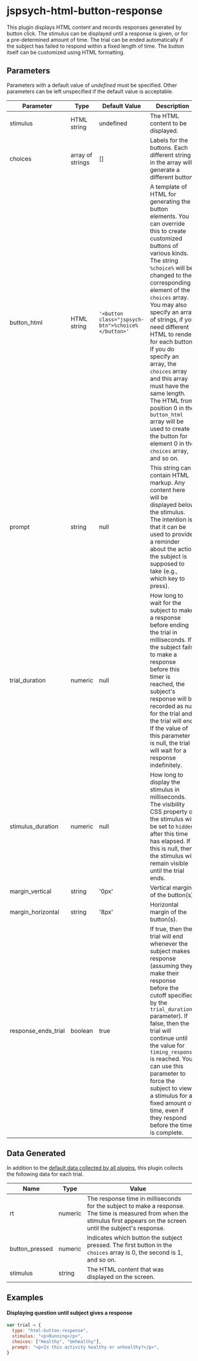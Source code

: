 # jspsych-html-button-response

This plugin displays HTML content and records responses generated by button click. The stimulus can be displayed until a response is given, or for a pre-determined amount of time. The trial can be ended automatically if the subject has failed to respond within a fixed length of time. The button itself can be customized using HTML formatting.

## Parameters

Parameters with a default value of _undefined_ must be specified.
Other parameters can be left unspecified if the default value is acceptable.

| Parameter           | Type             | Default Value                                     | Description                                                                                                                                                                                                                                                                                                                                                                                                                                                                                                                                             |
| ------------------- | ---------------- | ------------------------------------------------- | ------------------------------------------------------------------------------------------------------------------------------------------------------------------------------------------------------------------------------------------------------------------------------------------------------------------------------------------------------------------------------------------------------------------------------------------------------------------------------------------------------------------------------------------------------- |
| stimulus            | HTML string      | undefined                                         | The HTML content to be displayed.                                                                                                                                                                                                                                                                                                                                                                                                                                                                                                                       |
| choices             | array of strings | []                                                | Labels for the buttons. Each different string in the array will generate a different button.                                                                                                                                                                                                                                                                                                                                                                                                                                                            |
| button_html         | HTML string      | `'<button class="jspsych-btn">%choice%</button>'` | A template of HTML for generating the button elements. You can override this to create customized buttons of various kinds. The string `%choice%` will be changed to the corresponding element of the `choices` array. You may also specify an array of strings, if you need different HTML to render for each button. If you do specify an array, the `choices` array and this array must have the same length. The HTML from position 0 in the `button_html` array will be used to create the button for element 0 in the `choices` array, and so on. |
| prompt              | string           | null                                              | This string can contain HTML markup. Any content here will be displayed below the stimulus. The intention is that it can be used to provide a reminder about the action the subject is supposed to take (e.g., which key to press).                                                                                                                                                                                                                                                                                                                     |
| trial_duration      | numeric          | null                                              | How long to wait for the subject to make a response before ending the trial in milliseconds. If the subject fails to make a response before this timer is reached, the subject's response will be recorded as null for the trial and the trial will end. If the value of this parameter is null, the trial will wait for a response indefinitely.                                                                                                                                                                                                       |
| stimulus_duration   | numeric          | null                                              | How long to display the stimulus in milliseconds. The visibility CSS property of the stimulus will be set to `hidden` after this time has elapsed. If this is null, then the stimulus will remain visible until the trial ends.                                                                                                                                                                                                                                                                                                                         |
| margin_vertical     | string           | '0px'                                             | Vertical margin of the button(s).                                                                                                                                                                                                                                                                                                                                                                                                                                                                                                                       |
| margin_horizontal   | string           | '8px'                                             | Horizontal margin of the button(s).                                                                                                                                                                                                                                                                                                                                                                                                                                                                                                                     |
| response_ends_trial | boolean          | true                                              | If true, then the trial will end whenever the subject makes a response (assuming they make their response before the cutoff specified by the `trial_duration` parameter). If false, then the trial will continue until the value for `timing_response` is reached. You can use this parameter to force the subject to view a stimulus for a fixed amount of time, even if they respond before the time is complete.                                                                                                                                     |

## Data Generated

In addition to the [default data collected by all plugins](overview#datacollectedbyplugins), this plugin collects the following data for each trial.

| Name           | Type    | Value                                                                                                                                                                       |
| -------------- | ------- | --------------------------------------------------------------------------------------------------------------------------------------------------------------------------- |
| rt             | numeric | The response time in milliseconds for the subject to make a response. The time is measured from when the stimulus first appears on the screen until the subject's response. |
| button_pressed | numeric | Indicates which button the subject pressed. The first button in the `choices` array is 0, the second is 1, and so on.                                                       |
| stimulus       | string  | The HTML content that was displayed on the screen.                                                                                                                          |

## Examples

#### Displaying question until subject gives a response

```javascript
var trial = {
  type: "html-button-response",
  stimulus: "<p>Running</p>",
  choices: ["Healthy", "Unhealthy"],
  prompt: "<p>Is this activity healthy or unhealthy?</p>",
}
```
